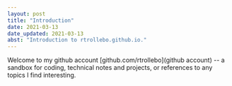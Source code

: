 ```yaml
--- 
layout: post 
title: "Introduction"
date: 2021-03-13
date_updated: 2021-03-13
abst: "Introduction to rtrollebo.github.io."
---
```


Welcome to my github account [github.com/rtrollebo](github account) -- a sandbox for coding, technical notes and projects, or references to any topics I find interesting. 


